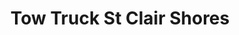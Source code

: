 ---
title: "Tow Truck St Clair Shores"
url: /st-clair-shores/tow-truck-st-clair-shores/
shop: Autowerkstatt
---